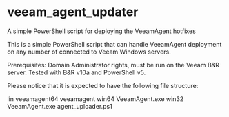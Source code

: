 # veeam_agent_updater
A simple PowerShell script for deploying the VeeamAgent hotfixes

This is a simple PowerShell script that can handle VeeamAgent deployment on any number of connected to Veeam Windows servers.

Prerequisites: Domain Administrator rights, must be run on the Veeam B&R server. Tested with B&R v10a and PowerShell v5.

Please notice that it is expected to have the following file structure:

lin
    veeamagent64
    veeamagent
win64
    VeeamAgent.exe
win32
    VeeamAgent.exe
agent_uploader.ps1
